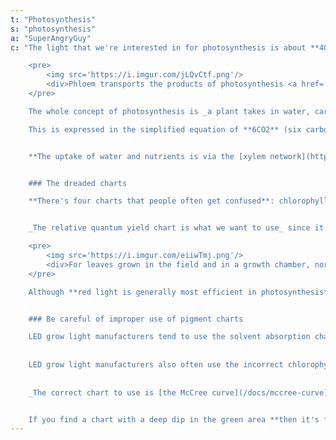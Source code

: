 ```yaml
---
t: "Photosynthesis"
s: "photosynthesis"
a: "SuperAngryGuy"
c: "The light that we're interested in for photosynthesis is about **400nm (UV-A) to 700nm (deep red) and is known as Photosynthetically Active Radiation (PAR)**. It actually extends a little lower than 400nm but it's very inefficient.

    <pre>
        <img src='https://i.imgur.com/jLQvCtf.png'/>
        <div>Phloem transports the products of photosynthesis <a href='https://en.wikipedia.org/wiki/Phloem'>(source)</a></div>
    </pre>

    The whole concept of photosynthesis is _a plant takes in water, carbon dioxide and light to make sugar and oxygen_. It's all about making sugar which is **transported through the plant via the [phloem network](https://en.wikipedia.org/wiki/Phloem)**. 

    This is expressed in the simplified equation of **6CO2** (six carbon dioxide molecules from the air) + **6H2O** (six water molecules from the roots) powered by light = **C6H12O6** (one sugar molecule that the plant uses for energy) + **6O2** (six oxygen molecules given off as a gas).


    **The uptake of water and nutrients is via the [xylem network](https://en.wikipedia.org/wiki/Xylem) from the roots**, and that doesn't mean adding sugar to your soil is absorbed by the plant. Also, _no fresh air means a low photosynthesis rate_ in a small volume since the carbon dioxide in the air is rapidly consumed unless CO2 enhancement is used. For that purpose you could use solutions such as a tank/regulator, or just being in the same room with the plants. As a reference, a typical exhaled breath is 4500-5000 ppm CO2.


    ### The dreaded charts

    **There's four charts that people often get confused**: chlorophyll and other pigments dissolved in a solvent, leaf absorption, action spectra and relative quantum yield. If you're going off a chart that has sharp peaks and talk about very specific wavelengths needed for photosynthesis optimization, **then you're probably using the wrong chart** (pigments dissolved in a solvent). If you're using a chart with a really deep dip in the green/yellow/orange area then it's likely for algae or aquatic plants. 


    _The relative quantum yield chart is what we want to use_ since it is a measure of how much sugar is produced. This is the correct chart for land plants and are the average of dozens of plants. Keep in mind that **this is only for monochromatic light** which below you'll see why may be problematic. These are relative charts and not absolute charts.

    <pre>
        <img src='https://i.imgur.com/eiiwTmj.png'/>
        <div>For leaves grown in the field and in a growth chamber, normalized leaf yield relative to quantum of energy absorbed <a href='http://www.ecosearch.info/sites/default/files/prodotti_documentazione/TechNote126_quanti.pdf'>(original source)</a></div>
    </pre>

    Although **red light is generally most efficient in photosynthesis**, [green light is also actively used in photosynthesis](/docs/green-leaves-green-light). In fact, with a bright white light source it can be the case that adding more green rather than red or blue is how to increase photosynthesis efficiency. This is because **green can reach in to deeper [chloroplasts](http://en.wikipedia.org/wiki/Chloroplast) in the leaves**. 


    ### Be careful of improper use of pigment charts

    LED grow light manufacturers tend to use the solvent absorption charts which are wildly off in the green/yellow/orange area **to boost their claims of very high yields per watt**. It's all BS marketing. Look at the spectrum of HPS vs quantum yield charts and you'll see that it has a very high efficiency and not the 10% ballpark efficiency that is often claimed. For example, a 600 and 1000 watt HPS puts out around 215 and 358 PAR watts perspectively (this is 35.8% PAR efficient). 
    
    
    LED grow light manufacturers also often use the incorrect chlorophyll dissolved in a solvent or algae charts **to back their claims that specific wavelengths are needed for photosynthesis**. 
    
    
    _The correct chart to use is [the McCree curve](/docs/mccree-curve)_ based on an average of 22 different plants which shows 550nm green is more efficient than 450nm blue (blue gets absorbed by some other pigments in addition to chlorophyll) and is the chart used in plant photobiology. The McCree curve is **only valid at about 15-150 umol/m2/sec of monochromatic light** and is most certainly not the be-all and end all-in in lighting spectrum charts. But, it's a good starting point and much more honest.


    If you find a chart with a deep dip in the green area **then it's for some sort of algae or bacteria, not green terrestrial plants**. If you find a chart with a bunch of chlorophyll and other pigment peaks then it's only valid as an extract in vitro (in the test tube or cuvette) and not in vivo (the living leaf itself). **The pigment peaks can differ depending on the solvent used** and the charts do not tell how much there is of a particular pigment so take them with a grain of salt. They are only valid for the particular set up used."
---
```

